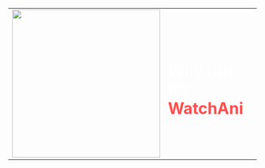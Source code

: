 <div align="center">

  <table>
    <tr>
      <td>
        <img src="https://cdnb.artstation.com/p/assets/images/images/013/713/607/original/guillermo-angel-pineda-isaacgif2.gif" width="300" />
      </td>
      <td>
        <h1 style="color:white;">Why not try <span style="color:#ff4d4d;">WatchAni</span>?</h1>
      </td>
    </tr>
  </table>

</div>

